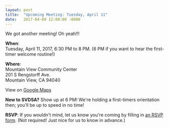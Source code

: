 ```yaml
---
layout: post
title:  "Upcoming Meeting: Tuesday, April 11"
date:   2017-04-09 12:00:00 -0800
---
```


We got another meeting!  Oh yeah!!!

**When**:  
Tuesday, April 11, 2017, 6:30 PM to 8 PM.
(6 PM if you want to hear the first-timer welcome routine!)

**Where**:  
Mountain View Community Center  
201 S Rengstorff Ave.  
Mountain View, CA 94040

View on [Google Maps][google_maps]

**New to SVDSA?**  Show up at 6 PM!  We're holding a first-timers orientation
then; you'll be up to speed in no time!

**RSVP**: If you wouldn't mind, let us know you're coming by filling in
[an RSVP form][rsvp].  (Not required!  Just nice for us to know in advance.)

[google_maps]: https://www.google.com/maps/place/201+S+Rengstorff+Ave,+Mountain+View,+CA+94040/@37.4010306,-122.0999342,17z
[rsvp]:https://docs.google.com/forms/d/e/1FAIpQLSdutHOlrQiwDKBZ84qQYfN_prx_8FJfomLHZS4gbzXaz4Zh1g/viewform
